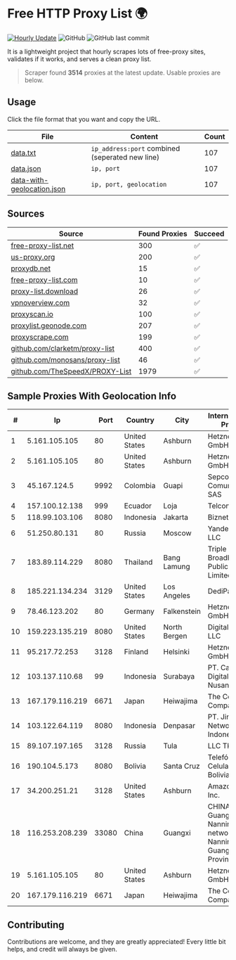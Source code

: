 
# Free HTTP Proxy List 🌍

[![Hourly Update](https://github.com/mertguvencli/http-proxy-list/actions/workflows/main.yml/badge.svg?branch=main)](https://github.com/mertguvencli/http-proxy-list/actions/workflows/main.yml)
![GitHub](https://img.shields.io/github/license/mertguvencli/http-proxy-list)
![GitHub last commit](https://img.shields.io/github/last-commit/mertguvencli/http-proxy-list)

It is a lightweight project that hourly scrapes lots of free-proxy sites, validates if it works, and serves a clean proxy list.


> Scraper found **3514** proxies at the latest update. Usable proxies are below.

## Usage

Click the file format that you want and copy the URL.


|File|Content|Count|
|----|-------|-----|
|[data.txt](https://raw.githubusercontent.com/mertguvencli/http-proxy-list/main/proxy-list/data.txt)|`ip_address:port` combined (seperated new line)|107|
|[data.json](https://raw.githubusercontent.com/mertguvencli/http-proxy-list/main/proxy-list/data.json)|`ip, port`|107|
|[data-with-geolocation.json](https://raw.githubusercontent.com/mertguvencli/http-proxy-list/main/proxy-list/data-with-geolocation.json)|`ip, port, geolocation`|107|

## Sources

|Source|Found Proxies|Succeed|
|------|-------------|-------|
|[free-proxy-list.net](https://free-proxy-list.net)|300|✅|
|[us-proxy.org](https://www.us-proxy.org)|200|✅|
|[proxydb.net](http://proxydb.net)|15|✅|
|[free-proxy-list.com](https://free-proxy-list.com/?page=&port=&type%5B%5D=http&type%5B%5D=https&up_time=0&search=Search)|10|✅|
|[proxy-list.download](https://www.proxy-list.download/HTTP)|26|✅|
|[vpnoverview.com](https://vpnoverview.com/privacy/anonymous-browsing/free-proxy-servers)|32|✅|
|[proxyscan.io](https://www.proxyscan.io)|100|✅|
|[proxylist.geonode.com](https://proxylist.geonode.com/api/proxy-list?limit=300&page=1&sort_by=lastChecked&sort_type=desc&protocols=http,https)|207|✅|
|[proxyscrape.com](https://api.proxyscrape.com/v2/?request=displayproxies&protocol=http&timeout=10000&country=all&ssl=all&anonymity=all)|199|✅|
|[github.com/clarketm/proxy-list](https://raw.githubusercontent.com/clarketm/proxy-list/master/proxy-list-raw.txt)|400|✅|
|[github.com/monosans/proxy-list](https://raw.githubusercontent.com/monosans/proxy-list/main/proxies/http.txt)|46|✅|
|[github.com/TheSpeedX/PROXY-List](https://raw.githubusercontent.com/TheSpeedX/PROXY-List/master/http.txt)|1979|✅|


## Sample Proxies With Geolocation Info

|#|Ip|Port|Country|City|Internet Service Provider|
|-|--|----|-------|----|-------------------------|
|1|5.161.105.105|80|United States|Ashburn|Hetzner Online GmbH|
|2|5.161.105.105|80|United States|Ashburn|Hetzner Online GmbH|
|3|45.167.124.5|9992|Colombia|Guapi|Sepcom Comunicaciones SAS|
|4|157.100.12.138|999|Ecuador|Loja|Telconet S.A|
|5|118.99.103.106|8080|Indonesia|Jakarta|Biznet Metronet|
|6|51.250.80.131|80|Russia|Moscow|Yandex.Cloud LLC|
|7|183.89.114.229|8080|Thailand|Bang Lamung|Triple T Broadband Public Company Limited|
|8|185.221.134.234|3129|United States|Los Angeles|DediPath|
|9|78.46.123.202|80|Germany|Falkenstein|Hetzner Online GmbH|
|10|159.223.135.219|8080|United States|North Bergen|DigitalOcean, LLC|
|11|95.217.72.253|3128|Finland|Helsinki|Hetzner Online GmbH|
|12|103.137.110.68|99|Indonesia|Surabaya|PT. Capoeng Digital Nusantara|
|13|167.179.116.219|6671|Japan|Heiwajima|The Constant Company, LLC|
|14|103.122.64.119|8080|Indonesia|Denpasar|PT. Jinom Network Indonesia|
|15|89.107.197.165|3128|Russia|Tula|LLC TK Altair|
|16|190.104.5.173|8080|Bolivia|Santa Cruz|Telefónica Celular de Bolivia S.A.|
|17|34.200.251.21|3128|United States|Ashburn|Amazon.com, Inc.|
|18|116.253.208.239|33080|China|Guangxi|CHINATELECOM Guangxi Nanning IDC networkdescr: Nanning, Guangxi Province, P.R.|
|19|5.161.105.105|80|United States|Ashburn|Hetzner Online GmbH|
|20|167.179.116.219|6671|Japan|Heiwajima|The Constant Company, LLC|



## Contributing

Contributions are welcome, and they are greatly appreciated! Every
little bit helps, and credit will always be given.

